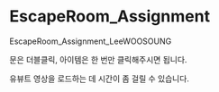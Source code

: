 # EscapeRoom_Assignment
EscapeRoom_Assignment_LeeWOOSOUNG

문은 더블클릭, 아이템은 한 번만 클릭해주시면 됩니다.

유뷰트 영상을 로드하는 데 시간이 좀 걸릴 수 있습니다.
